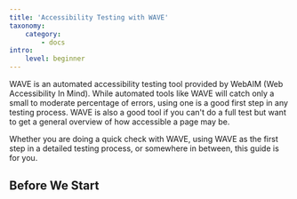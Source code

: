```yaml
---
title: 'Accessibility Testing with WAVE'
taxonomy:
    category:
        - docs
intro:
    level: beginner
---
```


WAVE is an automated accessibility testing tool provided by WebAIM (Web Accessibility In Mind). While automated tools like WAVE will catch only a small to moderate percentage of errors, using one is a good first step in any testing process. WAVE is also a good tool if you can't do a full test but want to get a general overview of how accessible a page may be.

Whether you are doing a quick check with WAVE, using WAVE as the first step in a detailed testing process, or somewhere in between, this guide is for you.

## Before We Start

